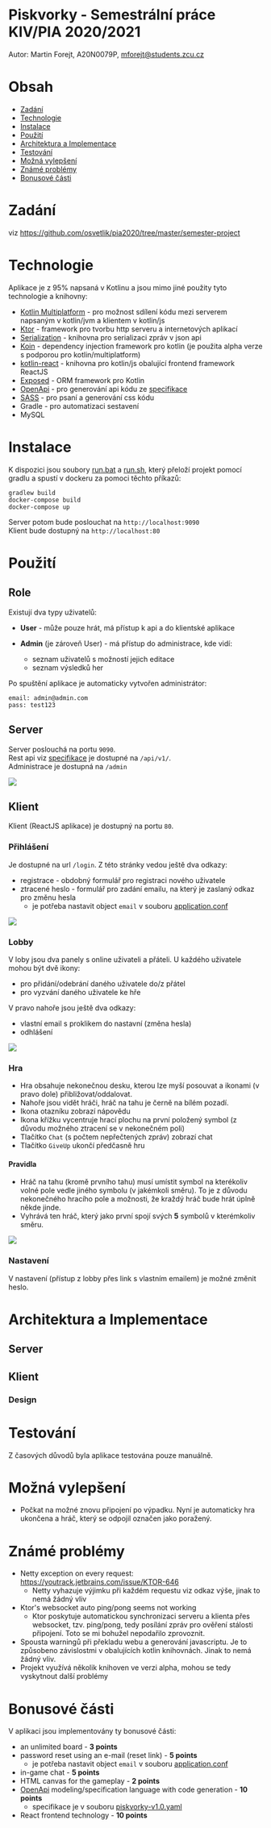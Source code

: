 # Piskvorky - Semestrální práce KIV/PIA 2020/2021
Autor: Martin Forejt, A20N0079P, mforejt@students.zcu.cz

Obsah
============
<!--ts-->
* [Zadání](#zadání)
* [Technologie](#technologie)
* [Instalace](#instalace)
* [Použití](#použití)
* [Architektura a Implementace](#architektura-a-implementace)
* [Testování](#testování)
* [Možná vylepšení](#možná-vylepšení)
* [Známé problémy](#známé-problémy)
* [Bonusové části](#bonusové-části)
<!--te-->

Zadání
============
viz https://github.com/osvetlik/pia2020/tree/master/semester-project

Technologie
============
Aplikace je z 95% napsaná v Kotlinu a jsou mimo jiné použity tyto technologie a knihovny:
- [Kotlin Multiplatform](https://kotlinlang.org/docs/reference/multiplatform.html)
  \- pro možnost sdílení kódu mezi serverem napsaným v kotlin/jvm a klientem v kotlin/js
- [Ktor](https://github.com/ktorio/ktor)
  \- framework pro tvorbu http serveru a internetových aplikací
- [Serialization](https://github.com/Kotlin/kotlinx.serialization)
  \- knihovna pro serializaci zpráv v json api
- [Koin](https://github.com/InsertKoinIO/koin)
  \- dependency injection framework pro kotlin (je použita alpha verze s podporou pro kotlin/multiplatform)
- [kotlin-react](https://github.com/JetBrains/kotlin-wrappers/tree/master/kotlin-react)
  \- knihovna pro kotlin/js obalující frontend framework ReactJS
- [Exposed](https://github.com/JetBrains/Exposed)
  \- ORM framework pro Kotlin
- [OpenApi](https://www.openapis.org/)
  \- pro generování api kódu ze [specifikace](domain/api/specs/piskvorky-v1.0.yaml)
- [SASS](https://sass-lang.com/)
  \- pro psaní a generování css kódu
- Gradle - pro automatizaci sestavení 
- MySQL

Instalace
============
K dispozici jsou soubory [run.bat](../run.bat) a [run.sh](../run.sh), který přeloží projekt pomocí gradlu
a spustí v dockeru za pomoci těchto příkazů:
```
gradlew build 
docker-compose build
docker-compose up
```
Server potom bude poslouchat na ```http://localhost:9090```   
Klient bude dostupný na ```http://localhost:80```


Použití
============

Role
-----
Existují dva typy uživatelů:
- **User** - může pouze hrát, má přístup k api a do klientské aplikace

- **Admin** (je zároveň User) - má přístup do administrace, kde vidí:
  - seznam uživatelů s možností jejich editace
  - seznam výsledků her

Po spuštění aplikace je automaticky vytvořen administrátor:
```
email: admin@admin.com
pass: test123
```

Server
-----
Server poslouchá na portu ```9090```.  
Rest api viz [specifikace](../domain/api/specs/piskvorky-v1.0.yaml) je dostupné na ```/api/v1/```.  
Administrace je dostupná na ```/admin```

![](img/admin.png)

Klient
-----
Klient (ReactJS aplikace) je dostupný na portu ```80```.

### Přihlášení
Je dostupné na url ```/login```. Z této stránky vedou ještě dva odkazy:
- registrace - obdobný formulář pro registraci nového uživatele
- ztracené heslo - formulář pro zadání emailu, na který je zaslaný odkaz pro změnu hesla
  - je potřeba nastavit object ```email``` v souboru [application.conf](../server/src/main/resources/application.conf)

![](img/login.png)

### Lobby
V loby jsou dva panely s online uživateli a přáteli. U každého uživatele mohou být dvě ikony:
- pro přidání/odebrání daného uživatele do/z přátel
- pro vyzvání daného uživatele ke hře

V pravo nahoře jsou ještě dva odkazy:
- vlastní email s proklikem do nastavní (změna hesla)
- odhlášení 

![](img/lobby.png)

### Hra
- Hra obsahuje nekonečnou desku, kterou lze myší posouvat a ikonami (v pravo dole) přibližovat/oddalovat.  
- Nahoře jsou vidět hráči, hráč na tahu je černě na bílém pozadí.  
- Ikona otazníku zobrazí nápovědu
- Ikona křížku vycentruje hrací plochu na první položený symbol (z důvodu možného ztracení se v nekonečném poli)
- Tlačítko ```Chat``` (s počtem nepřečtených zpráv) zobrazí chat
- Tlačítko ```GiveUp``` ukončí předčasně hru

#### Pravidla
- Hráč na tahu (kromě prvního tahu) musí umístit symbol na kterékoliv volné pole vedle jiného symbolu (v jakémkoli směru).
To je z důvodu nekonečného hracího pole a možnosti, že kraždý hráč bude hrát úplně někde jinde.
- Vyhrává ten hráč, který jako první spojí svých **5** symbolů v kterémkoliv směru.  

![](img/game.png)

### Nastavení
V nastavení (přístup z lobby přes link s vlastním emailem) je možné změnit heslo.

Architektura a Implementace
============
Server
-----
Klient
-----

### Design

Testování
============
Z časových důvodů byla aplikace testována pouze manuálně.

Možná vylepšení
============
- Počkat na možné znovu připojení po výpadku. Nyní je automaticky hra ukončena a hráč, který se odpojil označen jako poražený.

Známé problémy
============
- Netty exception on every request: https://youtrack.jetbrains.com/issue/KTOR-646
  - Netty vyhazuje výjimku při každém requestu viz odkaz výše, jinak to nemá žádný vliv
- Ktor's websocket auto ping/pong seems not working
  - Ktor poskytuje automatickou synchronizaci serveru a klienta přes websocket, tzv. ping/pong, tedy posílání zpráv pro ověření stálosti připojení.
  Toto se mi bohužel nepodařilo zprovoznit.
- Spousta warningů při překladu webu a generování javascriptu. Je to způsobeno závislostmi v obalujících kotlin knihovnách. Jinak to nemá žádný vliv.    
- Projekt využívá několik knihoven ve verzi alpha, mohou se tedy vyskytnout další problémy

Bonusové části
============
V aplikaci jsou implementovány ty bonusové části:
- an unlimited board - **3 points**
- password reset using an e-mail (reset link) - **5 points**
    - je potřeba nastavit object ```email``` v souboru [application.conf](../server/src/main/resources/application.conf)
- in-game chat - **5 points**
- HTML canvas for the gameplay - **2 points**
- [OpenApi](https://swagger.io/specification/) modeling/specification language with code generation - **10 points**
    - specifikace je v souboru [piskvorky-v1.0.yaml](../domain/api/specs/piskvorky-v1.0.yaml)
- React frontend technology - **10 points**